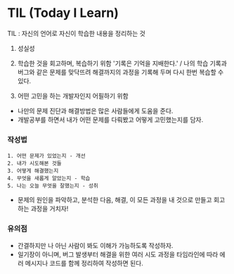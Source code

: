 # TIL (Today I Learn)

TIL : 자신의 언어로 자신이 학습한 내용을 정리하는 것

1. 성실성

2. 학습한 것을 회고하며, 복습하기 위함
   '기록은 기억을 지배한다.' / 나의 학습 기록과 버그와 같은 문제를 맞닥뜨려 해결까지의 과정을 기록해 두며 다시 한번 복습할 수 있다.

3. 어떤 고민을 하는 개발자인지 어필하기 위함

- 나만의 문제 진단과 해결방법은 많은 사람들에게 도움을 준다.
- 개발공부를 하면서 내가 어떤 문제를 다뤄봤고 어떻게 고민했는지를 담자.

### 작성법

```
1. 어떤 문제가 있었는지 - 개선
2. 내가 시도해본 것들
3. 어떻게 해결했는지
4. 무엇을 새롭게 알았는지 - 학습
5. 나는 오늘 무엇을 잘했는지 - 성취
```

- 문제의 원인을 파악하고, 분석한 다음, 해결, 이 모든 과정을 내 것으로 만들고 회고하는 과정을 거치자!

### 유의점

- 간결하지만 나 아닌 사람이 봐도 이해가 가능하도록 작성하자.
- 일기장이 아니며, 버그 발생부터 해결을 위한 여러 시도 과정을 타임라인에 따라 에러 메시지나 코드를 함께 정리하여 작성하면 된다.
